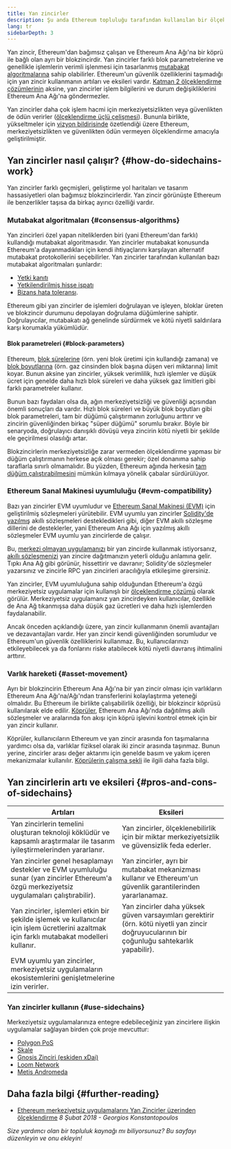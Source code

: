 ```yaml
---
title: Yan zincirler
description: Şu anda Ethereum topluluğu tarafından kullanılan bir ölçeklendirme çözümü olarak yan zincirlere giriş.
lang: tr
sidebarDepth: 3
---
```


Yan zincir, Ethereum'dan bağımsız çalışan ve Ethereum Ana Ağı'na bir köprü ile bağlı olan ayrı bir blokzincirdir. Yan zincirler farklı blok parametrelerine ve genellikle işlemlerin verimli işlenmesi için tasarlanmış [mutabakat algoritmalarına](/developers/docs/consensus-mechanisms/) sahip olabilirler. Ethereum'un güvenlik özelliklerini taşımadığı için yan zincir kullanmanın artıları ve eksileri vardır. [Katman 2 ölçeklendirme çözümlerinin](/layer-2/) aksine, yan zincirler işlem bilgilerini ve durum değişikliklerini Ethereum Ana Ağı'na göndermezler.

Yan zincirler daha çok işlem hacmi için merkeziyetsizlikten veya güvenlikten de ödün verirler ([ölçeklendirme üçlü çelişmesi](https://vitalik.ca/general/2021/05/23/scaling.html)). Bununla birlikte, yükseltmeler için [vizyon bildirisinde](/roadmap/vision/) özetlendiği üzere Ethereum, merkeziyetsizlikten ve güvenlikten ödün vermeyen ölçeklendirme amacıyla geliştirilmiştir.

## Yan zincirler nasıl çalışır? {#how-do-sidechains-work}

Yan zincirler farklı geçmişleri, geliştirme yol haritaları ve tasarım hassasiyetleri olan bağımsız blokzincirlerdir. Yan zincir görünüşte Ethereum ile benzerlikler taşısa da birkaç ayırıcı özelliği vardır.

### Mutabakat algoritmaları {#consensus-algorithms}

Yan zincirleri özel yapan niteliklerden biri (yani Ethereum'dan farklı) kullandığı mutabakat algoritmasıdır. Yan zincirler mutabakat konusunda Ethereum'a dayanmadıkları için kendi ihtiyaçlarını karşılayan alternatif mutabakat protokollerini seçebilirler. Yan zincirler tarafından kullanılan bazı mutabakat algoritmaları şunlardır:

- [Yetki kanıtı](https://wikipedia.org/wiki/Proof_of_authority)
- [Yetkilendirilmiş hisse ispatı](https://en.bitcoin.it/wiki/Delegated_proof_of_stake)
- [Bizans hata toleransı](https://decrypt.co/resources/byzantine-fault-tolerance-what-is-it-explained).

Ethereum gibi yan zincirler de işlemleri doğrulayan ve işleyen, bloklar üreten ve blokzincir durumunu depolayan doğrulama düğümlerine sahiptir. Doğrulayıcılar, mutabakatı ağ genelinde sürdürmek ve kötü niyetli saldırılara karşı korumakla yükümlüdür.

#### Blok parametreleri {#block-parameters}

Ethereum, [blok sürelerine](/developers/docs/blocks/#block-time) (örn. yeni blok üretimi için kullandığı zamana) ve [blok boyutlarına](/developers/docs/blocks/#block-size) (örn. gaz cinsinden blok başına düşen veri miktarına) limit koyar. Bunun aksine yan zincirler, yüksek verimlilik, hızlı işlemler ve düşük ücret için genelde daha hızlı blok süreleri ve daha yüksek gaz limitleri gibi farklı parametreler kullanır.

Bunun bazı faydaları olsa da, ağın merkeziyetsizliği ve güvenliği açısından önemli sonuçları da vardır. Hızlı blok süreleri ve büyük blok boyutları gibi blok parametreleri, tam bir düğümü çalıştırmanın zorluğunu arttırır ve zincirin güvenliğinden birkaç "süper düğümü" sorumlu bırakır. Böyle bir senaryoda, doğrulayıcı danışıklı dövüşü veya zincirin kötü niyetli bir şekilde ele geçirilmesi olasılığı artar.

Blokzincirlerin merkeziyetsizliğe zarar vermeden ölçeklendirme yapması bir düğüm çalıştırmanın herkese açık olması gerekir; özel donanıma sahip taraflarla sınırlı olmamalıdır. Bu yüzden, Ethereum ağında herkesin [tam düğüm çalıştırabilmesini](/developers/docs/nodes-and-clients/#why-should-i-run-an-ethereum-node) mümkün kılmaya yönelik çabalar sürdürülüyor.

### Ethereum Sanal Makinesi uyumluluğu {#evm-compatibility}

Bazı yan zincirler EVM uyumludur ve [Ethereum Sanal Makinesi (EVM)](/developers/docs/evm/) için geliştirilmiş sözleşmeleri yürütebilir. EVM uyumlu yan zincirler [Solidity'de yazılmış](/developers/docs/smart-contracts/languages/) akıllı sözleşmeleri destekledikleri gibi, diğer EVM akıllı sözleşme dillerini de desteklerler, yani Ethereum Ana Ağı için yazılmış akıllı sözleşmeler EVM uyumlu yan zincirlerde de çalışır.

Bu, [merkezi olmayan uygulamanızı](/developers/docs/dapps/) bir yan zincirde kullanmak istiyorsanız, [akıllı sözleşmenizi](/developers/docs/smart-contracts/) yan zincire dağıtmanızın yeterli olduğu anlamına gelir. Tıpkı Ana Ağ gibi görünür, hissettirir ve davranır; Solidity'de sözleşmeler yazarsınız ve zincirle RPC yan zincirleri aracılığıyla etkileşime girersiniz.

Yan zincirler, EVM uyumluluğuna sahip olduğundan Ethereum'a özgü merkeziyetsiz uygulamalar için kullanışlı bir [ölçeklendirme çözümü](/developers/docs/scaling/) olarak görülür. Merkeziyetsiz uygulamanız yan zincirdeyken kullanıcılar, özellikle de Ana Ağ tıkanmışsa daha düşük gaz ücretleri ve daha hızlı işlemlerden faydalanabilir.

Ancak önceden açıklandığı üzere, yan zincir kullanmanın önemli avantajları ve dezavantajları vardır. Her yan zincir kendi güvenliğinden sorumludur ve Ethereum'un güvenlik özelliklerini kullanmaz. Bu, kullanıcılarınızı etkileyebilecek ya da fonlarını riske atabilecek kötü niyetli davranış ihtimalini arttırır.

### Varlık hareketi {#asset-movement}

Ayrı bir blokzincirin Ethereum Ana Ağı'na bir yan zincir olması için varlıkların Ethereum Ana Ağı'na/Ağı'ndan transferlerini kolaylaştırma yeteneği olmalıdır. Bu Ethereum ile birlikte çalışabilirlik özelliği, bir blokzincir köprüsü kullanılarak elde edilir. [Köprüler](/bridges/), Ethereum Ana Ağı'nda dağıtılmış akıllı sözleşmeler ve aralarında fon akışı için köprü işlevini kontrol etmek için bir yan zincir kullanır.

Köprüler, kullanıcıların Ethereum ve yan zincir arasında fon taşımalarına yardımcı olsa da, varlıklar fiziksel olarak iki zincir arasında taşınmaz. Bunun yerine, zincirler arası değer aktarımı için genelde basım ve yakım içeren mekanizmalar kullanılır. [Köprülerin çalışma şekli](/developers/docs/bridges/#how-do-bridges-work) ile ilgili daha fazla bilgi.

## Yan zincirlerin artı ve eksileri {#pros-and-cons-of-sidechains}

| Artıları                                                                                                                                     | Eksileri                                                                                                                                     |
| -------------------------------------------------------------------------------------------------------------------------------------------- | -------------------------------------------------------------------------------------------------------------------------------------------- |
| Yan zincirlerin temelini oluşturan teknoloji köklüdür ve kapsamlı araştırmalar ile tasarım iyileştirmelerinden yararlanır.                   | Yan zincirler, ölçeklenebilirlik için bir miktar merkeziyetsizlik ve güvensizlik feda ederler.                                               |
| Yan zincirler genel hesaplamayı destekler ve EVM uyumluluğu sunar (yan zincirler Ethereum'a özgü merkeziyetsiz uygulamaları çalıştırabilir). | Yan zincirler, ayrı bir mutabakat mekanizması kullanır ve Ethereum'un güvenlik garantilerinden yararlanamaz.                                 |
| Yan zincirler, işlemleri etkin bir şekilde işlemek ve kullanıcılar için işlem ücretlerini azaltmak için farklı mutabakat modelleri kullanır. | Yan zincirler daha yüksek güven varsayımları gerektirir (örn. kötü niyetli yan zincir doğruyucularının bir çoğunluğu sahtekarlık yapabilir). |
| EVM uyumlu yan zincirler, merkeziyetsiz uygulamaların ekosistemlerini genişletmelerine izin verirler.                                        |                                                                                                                                              |

### Yan zincirler kullanın {#use-sidechains}

Merkeziyetsiz uygulamalarınıza entegre edebileceğiniz yan zincirlere ilişkin uygulamalar sağlayan birden çok proje mevcuttur:

- [Polygon PoS](https://polygon.technology/solutions/polygon-pos)
- [Skale](https://skale.network/)
- [Gnosis Zinciri (eskiden xDai)](https://www.gnosischain.com/)
- [Loom Network](https://loomx.io/)
- [Metis Andromeda](https://www.metis.io/)

## Daha fazla bilgi {#further-reading}

- [Ethereum merkeziyetsiz uygulamalarını Yan Zincirler üzerinden ölçeklendirme](https://medium.com/loom-network/dappchains-scaling-ethereum-dapps-through-sidechains-f99e51fff447) _8 Şubat 2018 - Georgios Konstantopoulos_

_Size yardımcı olan bir topluluk kaynağı mı biliyorsunuz? Bu sayfayı düzenleyin ve onu ekleyin!_

